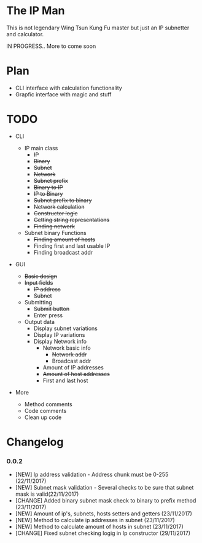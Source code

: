 # The IP Man

This is not legendary Wing Tsun Kung Fu master but just an IP subnetter and calculator.

IN PROGRESS.. More to come soon

# Plan
* CLI interface with calculation functionality
* Grapfic interface with magic and stuff

# TODO
* CLI
    * IP main class
        * <s>IP</s>
        * <s>Binary</s>
        * <s>Subnet</s>
        * <s>Network</s>
        * <s>Subnet prefix</s>
        * <s>Binary to IP</s>
        * <s>IP to Binary</s>
        * <s>Subnet prefix to binary</s>
        * <s>Network calculation</s>
        * <s>Constructor logic</s>
        * <s>Getting string representations</s>
        * <s>Finding network</s>
    * Subnet binary Functions
        * <s>Finding amount of hosts</s>
        * Finding first and last usable IP
        * Finding broadcast addr
        
* GUI
    * <s>Basic design</s>
    * <s>Input fields</s>
        * <s>IP address</s>
        * <s>Subnet</s>
    * Submitting
        * <s>Submit button</s>
        * Enter press
    * Output data
        * Display subnet variations
        * Display IP variations
        * Display Network info
            * Network basic info
                * <s>Network addr</s>
                * Broadcast addr
            * Amount of IP addresses
            * <s>Amount of host addresses</s>
            * First and last host
            
    
    
* More
    * Method comments
    * Code comments
    * Clean up code
    
    


# Changelog
### 0.0.2
* [NEW] Ip address validation - Address chunk must be 0-255 (22/11/2017)
* [NEW] Subnet mask validation - Several checks to be sure that subnet mask is valid(22/11/2017)
* [CHANGE] Added binary subnet mask check to binary to prefix method (23/11/2017) 
* [NEW] Amount of ip's, subnets, hosts setters and getters (23/11/2017)
* [NEW] Method to calculate ip addresses in subnet (23/11/2017)
* [NEW] Method to calculate amount of hosts in subnet (23/11/2017)
* [CHANGE] Fixed subnet checking logig in Ip constructor (29/11/2017)
